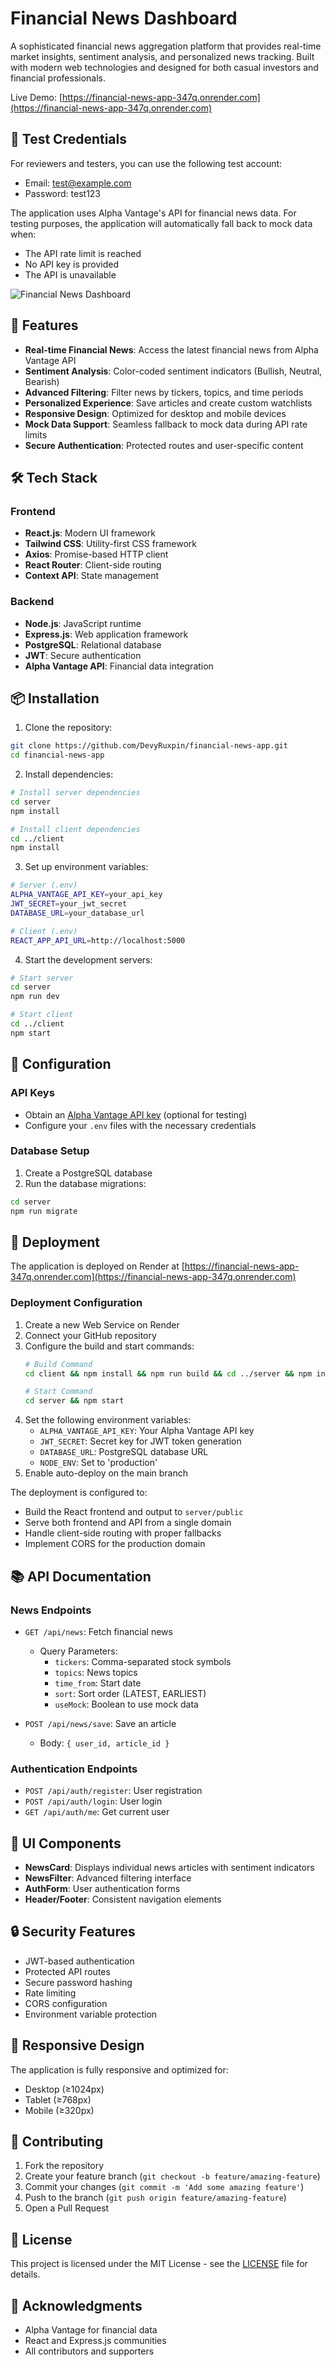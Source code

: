 # Financial News Dashboard

A sophisticated financial news aggregation platform that provides real-time market insights, sentiment analysis, and personalized news tracking. Built with modern web technologies and designed for both casual investors and financial professionals.

Live Demo: [https://financial-news-app-347q.onrender.com](https://financial-news-app-347q.onrender.com)

## 🔑 Test Credentials

For reviewers and testers, you can use the following test account:
- Email: test@example.com
- Password: test123

The application uses Alpha Vantage's API for financial news data. For testing purposes, the application will automatically fall back to mock data when:
- The API rate limit is reached
- No API key is provided
- The API is unavailable

![Financial News Dashboard](https://via.placeholder.com/1200x600?text=Financial+News+Dashboard)

## 🌟 Features

- **Real-time Financial News**: Access the latest financial news from Alpha Vantage API
- **Sentiment Analysis**: Color-coded sentiment indicators (Bullish, Neutral, Bearish)
- **Advanced Filtering**: Filter news by tickers, topics, and time periods
- **Personalized Experience**: Save articles and create custom watchlists
- **Responsive Design**: Optimized for desktop and mobile devices
- **Mock Data Support**: Seamless fallback to mock data during API rate limits
- **Secure Authentication**: Protected routes and user-specific content

## 🛠️ Tech Stack

### Frontend
- **React.js**: Modern UI framework
- **Tailwind CSS**: Utility-first CSS framework
- **Axios**: Promise-based HTTP client
- **React Router**: Client-side routing
- **Context API**: State management

### Backend
- **Node.js**: JavaScript runtime
- **Express.js**: Web application framework
- **PostgreSQL**: Relational database
- **JWT**: Secure authentication
- **Alpha Vantage API**: Financial data integration

## 📦 Installation

1. Clone the repository:
```bash
git clone https://github.com/DevyRuxpin/financial-news-app.git
cd financial-news-app
```

2. Install dependencies:
```bash
# Install server dependencies
cd server
npm install

# Install client dependencies
cd ../client
npm install
```

3. Set up environment variables:
```bash
# Server (.env)
ALPHA_VANTAGE_API_KEY=your_api_key
JWT_SECRET=your_jwt_secret
DATABASE_URL=your_database_url

# Client (.env)
REACT_APP_API_URL=http://localhost:5000
```

4. Start the development servers:
```bash
# Start server
cd server
npm run dev

# Start client
cd ../client
npm start
```

## 🔧 Configuration

### API Keys
- Obtain an [Alpha Vantage API key](https://www.alphavantage.co/support/#api-key) (optional for testing)
- Configure your `.env` files with the necessary credentials

### Database Setup
1. Create a PostgreSQL database
2. Run the database migrations:
```bash
cd server
npm run migrate
```

## 🚀 Deployment

The application is deployed on Render at [https://financial-news-app-347q.onrender.com](https://financial-news-app-347q.onrender.com)

### Deployment Configuration

1. Create a new Web Service on Render
2. Connect your GitHub repository
3. Configure the build and start commands:
   ```bash
   # Build Command
   cd client && npm install && npm run build && cd ../server && npm install

   # Start Command
   cd server && npm start
   ```
4. Set the following environment variables:
   - `ALPHA_VANTAGE_API_KEY`: Your Alpha Vantage API key
   - `JWT_SECRET`: Secret key for JWT token generation
   - `DATABASE_URL`: PostgreSQL database URL
   - `NODE_ENV`: Set to 'production'
5. Enable auto-deploy on the main branch

The deployment is configured to:
- Build the React frontend and output to `server/public`
- Serve both frontend and API from a single domain
- Handle client-side routing with proper fallbacks
- Implement CORS for the production domain

## 📚 API Documentation

### News Endpoints
- `GET /api/news`: Fetch financial news
  - Query Parameters:
    - `tickers`: Comma-separated stock symbols
    - `topics`: News topics
    - `time_from`: Start date
    - `sort`: Sort order (LATEST, EARLIEST)
    - `useMock`: Boolean to use mock data

- `POST /api/news/save`: Save an article
  - Body: `{ user_id, article_id }`

### Authentication Endpoints
- `POST /api/auth/register`: User registration
- `POST /api/auth/login`: User login
- `GET /api/auth/me`: Get current user

## 🎨 UI Components

- **NewsCard**: Displays individual news articles with sentiment indicators
- **NewsFilter**: Advanced filtering interface
- **AuthForm**: User authentication forms
- **Header/Footer**: Consistent navigation elements

## 🔒 Security Features

- JWT-based authentication
- Protected API routes
- Secure password hashing
- Rate limiting
- CORS configuration
- Environment variable protection

## 📱 Responsive Design

The application is fully responsive and optimized for:
- Desktop (≥1024px)
- Tablet (≥768px)
- Mobile (≥320px)

## 🤝 Contributing

1. Fork the repository
2. Create your feature branch (`git checkout -b feature/amazing-feature`)
3. Commit your changes (`git commit -m 'Add some amazing feature'`)
4. Push to the branch (`git push origin feature/amazing-feature`)
5. Open a Pull Request

## 📄 License

This project is licensed under the MIT License - see the [LICENSE](LICENSE) file for details.

## 🙏 Acknowledgments

- Alpha Vantage for financial data
- React and Express.js communities
- All contributors and supporters


